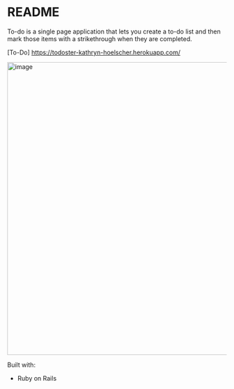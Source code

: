 # README

To-do is a single page application that lets you create a to-do list and then mark those items with a strikethrough when they are completed. 

[To-Do] https://todoster-kathryn-hoelscher.herokuapp.com/

<img width="672" alt="image" src="https://user-images.githubusercontent.com/56094085/96037100-fe222d00-0e2a-11eb-9c24-8c3ffdbae2d1.png">

Built with:
 * Ruby on Rails
